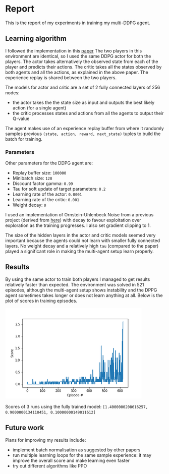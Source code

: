 # Report
This is the report of my experiments in training my multi-DDPG agent. 

## Learning algorithm
I followed the implementation in this [paper](https://arxiv.org/pdf/1706.02275.pdf)
The two players in this environment are identical, so I used the same DDPG actor for both the players.
The actor takes alternatively the observed state from each of the player and predicts their actions.
The critic takes all the states observed by both agents and all the actions, as explained in the above paper.
The experience replay is shared between the two players.

The models for actor and critic are a set of 2 fully connected layers of 256 nodes:
- the actor takes the the state size as input and outputs the best likely action (for a single agent)
- the critic processes states and actions from all the agents to output their Q-value

The agent makes use of an experience replay buffer from where it randomly samples previous `(state, action, reward, next_state)` tuples to build the batch for training.

### Parameters
Other parameters for the DDPG agent are:
- Replay buffer size: `100000`
- Minibatch size: `128`
- Discount factor gamma: `0.99`
- Tau for soft update of target parameters: `0.2`
- Learning rate of the actor: `0.0001`
- Learning rate of the critic: `0.001`
- Weight decay: `0`

I used an implementation of Ornstein-Uhlenbeck Noise from a previous project (derived from [here](https://github.com/floodsung/DDPG/blob/master/ou_noise.py)) with decay to favour exploitation over exploration as the training progresses.
I also set gradient clipping to 1.

The size of the hidden layers in the actor and critic models seemed very important because the agents could not learn with smaller fully connected layers.
No weight decay and a relatively high `tau` (compared to the paper) played a significant role in making the multi-agent setup learn properly.

## Results
By using the same actor to train both players I managed to get results relatively faster than expected.
The environment was solved in 521 episodes, although the multi-agent setup shows instability and the DPPG agent sometimes takes longer or does not learn anything at all.
Below is the plot of scores in training episodes.

![](test.png)

Scores of 3 runs using the fully trained model: `[1.4000000208616257, 0.9000000134110451, 0.10000000149011612]`

## Future work
Plans for improving my results include:
- implement batch normalisation as suggested by other papers
- run multiple learning loops for the same sample experience: it may improve the overall score and make learning even faster
- try out different algorithms like PPO
 
